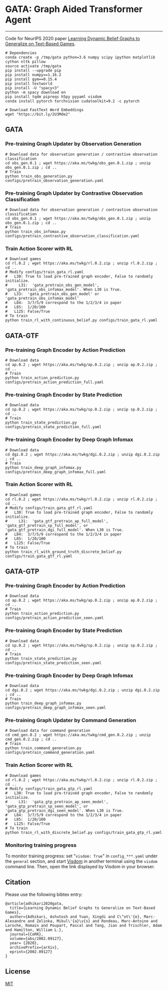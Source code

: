 # GATA: Graph Aided Transformer Agent
---------------------------------------------------------------------------
Code for NeurIPS 2020 paper [Learning Dynamic Belief Graphs to Generalize on Text-Based Games](https://arxiv.org/abs/2002.09127).

```
# Dependencies
conda create -p /tmp/gata python=3.6 numpy scipy ipython matplotlib cython nltk pillow
source activate /tmp/gata
pip install --upgrade pip
pip install numpy==1.16.2
pip install gym==0.15.4
pip install textworld
pip install -U "spacy<3"
python -m spacy download en
pip install tqdm pipreqs h5py pyyaml visdom
conda install pytorch torchvision cudatoolkit=9.2 -c pytorch

# Download FastText Word Embeddings
wget "https://bit.ly/2U3Mde2"
```

## GATA
### Pre-training Graph Updater by Observation Generation
```
# Download data for observation generation / contrastive observation classification
cd obs_gen.0.1 ; wget https://aka.ms/twkg/obs_gen.0.1.zip ; unzip obs_gen.0.1.zip ; cd ..
# Train
python train_obs_generation.py configs/pretrain_observation_generation.yaml

```

### Pre-training Graph Updater by Contrastive Observation Classification
```
# Download data for observation generation / contrastive observation classification
cd obs_gen.0.1 ; wget https://aka.ms/twkg/obs_gen.0.1.zip ; unzip obs_gen.0.1.zip ; cd ..
# Train
python train_obs_infomax.py configs/pretrain_contrastive_observation_classification.yaml

```

### Train Action Scorer with RL
```
# Download games
cd rl.0.2 ; wget https://aka.ms/twkg/rl.0.2.zip ; unzip rl.0.2.zip ; cd ..
# Modify configs/train_gata_rl.yaml
#   L30: True to load pre-trained graph encoder, False to randomly initialize.
#     L31:  'gata_pretrain_obs_gen_model', 'gata_pretrain_obs_infomax_model'. When L30 is True.
#   L33:  'gata_pretrain_obs_gen_model' or 'gata_pretrain_obs_infomax_model'
#   L84:  3/7/5/9 correspond to the 1/2/3/4 in paper
#   L85:  1/20/100
#   L125: False/True
# To train
python train_rl_with_continuous_belief.py configs/train_gata_rl.yaml

```

## GATA-GTF
### Pre-training Graph Encoder by Action Prediction
```
# Download data
cd ap.0.2 ; wget https://aka.ms/twkg/ap.0.2.zip ; unzip ap.0.2.zip ; cd ..
# Train
python train_action_prediction.py configs/pretrain_action_prediction_full.yaml

```

### Pre-training Graph Encoder by State Prediction
```
# Download data
cd sp.0.2 ; wget https://aka.ms/twkg/sp.0.2.zip ; unzip sp.0.2.zip ; cd ..
# Train
python train_state_prediction.py configs/pretrain_state_prediction_full.yaml

```

### Pre-training Graph Encoder by Deep Graph Infomax
```
# Download data
cd dgi.0.2 ; wget https://aka.ms/twkg/dgi.0.2.zip ; unzip dgi.0.2.zip ; cd ..
# Train
python train_deep_graph_infomax.py configs/pretrain_deep_graph_infomax_full.yaml

```

### Train Action Scorer with RL
```
# Download games
cd rl.0.2 ; wget https://aka.ms/twkg/rl.0.2.zip ; unzip rl.0.2.zip ; cd ..
# Modify configs/train_gata_gtf_rl.yaml
#   L30: True to load pre-trained graph encoder, False to randomly initialize.
#     L31:  'gata_gtf_pretrain_ap_full_model', 'gata_gtf_pretrain_sp_full_model', or 'gata_gtf_pretrain_dgi_full_model'. When L30 is True.
#   L84:  3/7/5/9 correspond to the 1/2/3/4 in paper
#   L85:  1/20/100
#   L125: False/True
# To train
python train_rl_with_ground_truth_discrete_belief.py configs/train_gata_gtf_rl.yaml

```

## GATA-GTP
### Pre-training Graph Encoder by Action Prediction
```
# Download data
cd ap.0.2 ; wget https://aka.ms/twkg/ap.0.2.zip ; unzip ap.0.2.zip ; cd ..
# Train
python train_action_prediction.py configs/pretrain_action_prediction_seen.yaml

```

### Pre-training Graph Encoder by State Prediction
```
# Download data
cd sp.0.2 ; wget https://aka.ms/twkg/sp.0.2.zip ; unzip sp.0.2.zip ; cd ..
# Train
python train_state_prediction.py configs/pretrain_state_prediction_seen.yaml

```

### Pre-training Graph Encoder by Deep Graph Infomax
```
# Download data
cd dgi.0.2 ; wget https://aka.ms/twkg/dgi.0.2.zip ; unzip dgi.0.2.zip ; cd ..
# Train
python train_deep_graph_infomax.py configs/pretrain_deep_graph_infomax_seen.yaml

```

### Pre-training Graph Updater by Command Generation
```
# Download data for command generation
cd cmd_gen.0.2 ; wget https://aka.ms/twkg/cmd_gen.0.2.zip ; unzip cmd_gen.0.2.zip ; cd ..
# Train
python train_command_generation.py configs/pretrain_command_generation.yaml

```

### Train Action Scorer with RL
```
# Download games
cd rl.0.2 ; wget https://aka.ms/twkg/rl.0.2.zip ; unzip rl.0.2.zip ; cd ..
# Modify configs/train_gata_gtp_rl.yaml
#   L30: True to load pre-trained graph encoder, False to randomly initialize.
#     L31:  'gata_gtp_pretrain_ap_seen_model', 'gata_gtp_pretrain_sp_seen_model', or 'gata_gtp_pretrain_dgi_seen_model'. When L30 is True.
#   L84:  3/7/5/9 correspond to the 1/2/3/4 in paper
#   L85:  1/20/100
#   L125: False/True
# To train
python train_rl_with_discrete_belief.py configs/train_gata_gtp_rl.yaml

```


### Monitoring training progress
To monitor training progress: set "`visdom: True`" in `config_***.yaml` under the `general` section, and start [Visdom](https://github.com/facebookresearch/visdom) in another terminal using the `visdom` command line. Then, open the link displayed by Visdom in your browser.


## Citation

Please use the following bibtex entry:
```
@article{adhikari2020gata,
  title={Learning Dynamic Belief Graphs to Generalize on Text-Based Games},
  author={Adhikari, Ashutosh and Yuan, Xingdi and C\^ot\'{e}, Marc-Alexandre and Zelinka, Mikul\'{a}\v{s} and Rondeau, Marc-Antoine and Laroche, Romain and Poupart, Pascal and Tang, Jian and Trischler, Adam and Hamilton, William L.},
  journal={CoRR},
  volume={abs/2002.09127},
  year= {2020},
  archivePrefix={arXiv},
  eprint={2002.09127}
}
```

## License

[MIT](./LICENSE)
